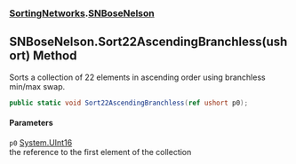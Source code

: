 ### [SortingNetworks](SortingNetworks.md 'SortingNetworks').[SNBoseNelson](SortingNetworks_SNBoseNelson.md 'SortingNetworks.SNBoseNelson')
## SNBoseNelson.Sort22AscendingBranchless(ushort) Method
Sorts a collection of 22 elements in ascending order using branchless min/max swap.  
```csharp
public static void Sort22AscendingBranchless(ref ushort p0);
```
#### Parameters
<a name='SortingNetworks_SNBoseNelson_Sort22AscendingBranchless(ushort)_p0'></a>
`p0` [System.UInt16](https://docs.microsoft.com/en-us/dotnet/api/System.UInt16 'System.UInt16')  
the reference to the first element of the collection
  
